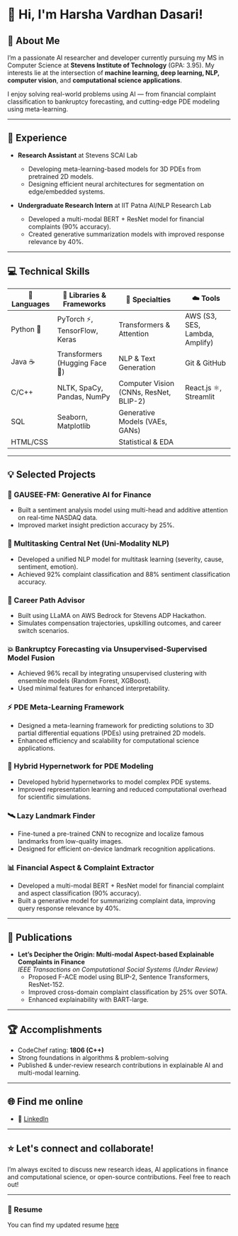 # 👋 Hi, I'm Harsha Vardhan Dasari!


## 🚀 About Me
I’m a passionate AI researcher and developer currently pursuing my MS in Computer Science at **Stevens Institute of Technology** (GPA: 3.95). My interests lie at the intersection of **machine learning, deep learning, NLP, computer vision**, and **computational science applications**.

I enjoy solving real-world problems using AI — from financial complaint classification to bankruptcy forecasting, and cutting-edge PDE modeling using meta-learning.

---

## 💼 Experience

- **Research Assistant** at Stevens SCAI Lab
  - Developing meta-learning-based models for 3D PDEs from pretrained 2D models.
  - Designing efficient neural architectures for segmentation on edge/embedded systems.

- **Undergraduate Research Intern** at IIT Patna AI/NLP Research Lab
  - Developed a multi-modal BERT + ResNet model for financial complaints (90% accuracy).
  - Created generative summarization models with improved response relevance by 40%.

---

## 💻 Technical Skills

| 💬 Languages    | 🧰 Libraries & Frameworks                | 🧠 Specialties                  | ☁️ Tools                        |
|-----------------|----------------------------------------|-------------------------------|--------------------------------|
| Python 🐍       | PyTorch ⚡️, TensorFlow, Keras          | Transformers & Attention     | AWS (S3, SES, Lambda, Amplify)|
| Java ☕         | Transformers (Hugging Face 🤗)          | NLP & Text Generation       | Git & GitHub                   |
| C/C++          | NLTK, SpaCy, Pandas, NumPy             | Computer Vision (CNNs, ResNet, BLIP-2) | React.js ⚛️, Streamlit      |
| SQL            | Seaborn, Matplotlib                    | Generative Models (VAEs, GANs) |                                |
| HTML/CSS       |                                        | Statistical & EDA           |                                |

---

## 💡 Selected Projects

### 🏦 GAUSEE-FM: Generative AI for Finance
- Built a sentiment analysis model using multi-head and additive attention on real-time NASDAQ data.
- Improved market insight prediction accuracy by 25%.

### 🤖 Multitasking Central Net (Uni-Modality NLP)
- Developed a unified NLP model for multitask learning (severity, cause, sentiment, emotion).
- Achieved 92% complaint classification and 88% sentiment classification accuracy.

### 💬 Career Path Advisor
- Built using LLaMA on AWS Bedrock for Stevens ADP Hackathon.
- Simulates compensation trajectories, upskilling outcomes, and career switch scenarios.

### 💥 Bankruptcy Forecasting via Unsupervised-Supervised Model Fusion
- Achieved 96% recall by integrating unsupervised clustering with ensemble models (Random Forest, XGBoost).
- Used minimal features for enhanced interpretability.

### ⚡ PDE Meta-Learning Framework
- Designed a meta-learning framework for predicting solutions to 3D partial differential equations (PDEs) using pretrained 2D models.
- Enhanced efficiency and scalability for computational science applications.

### 🧬 Hybrid Hypernetwork for PDE Modeling
- Developed hybrid hypernetworks to model complex PDE systems.
- Improved representation learning and reduced computational overhead for scientific simulations.

### 🛰️ Lazy Landmark Finder
- Fine-tuned a pre-trained CNN to recognize and localize famous landmarks from low-quality images.
- Designed for efficient on-device landmark recognition applications.

### 📊 Financial Aspect & Complaint Extractor
- Developed a multi-modal BERT + ResNet model for financial complaint and aspect classification (90% accuracy).
- Built a generative model for summarizing complaint data, improving query response relevance by 40%.

---


## 📝 Publications

- **Let’s Decipher the Origin: Multi-modal Aspect-based Explainable Complaints in Finance**  
  *IEEE Transactions on Computational Social Systems (Under Review)*  
  - Proposed F-ACE model using BLIP-2, Sentence Transformers, ResNet-152.
  - Improved cross-domain complaint classification by 25% over SOTA.
  - Enhanced explainability with BART-large.

---

## 🏆 Accomplishments

- CodeChef rating: **1806 (C++)**
- Strong foundations in algorithms & problem-solving
- Published & under-review research contributions in explainable AI and multi-modal learning.

---

## 🌐 Find me online

- 💼 [LinkedIn](https://www.linkedin.com/in/harsha-vardhan-dasari-460b23200/)

---

## ⭐ Let's connect and collaborate!
I’m always excited to discuss new research ideas, AI applications in finance and computational science, or open-source contributions. Feel free to reach out!

---

### 📄 Resume
You can find my updated resume [here](https://sites.google.com/view/harsha-vardhan-dasari/home)
